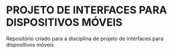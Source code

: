 # PROJETO DE INTERFACES PARA DISPOSITIVOS MÓVEIS
Repositório criado para a disciplina de projeto de interfaces para dispositivos móveis

